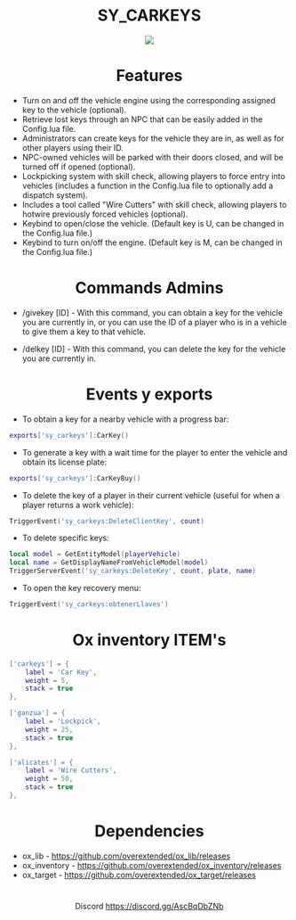 
#
# <center>**SY_CARKEYS**</center>
<center><img src="https://i.imgur.com/45ygmFr.png"></center>

#
#
# <center>**Features**</center>
* Turn on and off the vehicle engine using the corresponding assigned key to the vehicle (optional).
* Retrieve lost keys through an NPC that can be easily added in the Config.lua file.
* Administrators can create keys for the vehicle they are in, as well as for other players using their ID.
* NPC-owned vehicles will be parked with their doors closed, and will be turned off if opened (optional).
* Lockpicking system with skill check, allowing players to force entry into vehicles (includes a function in the Config.lua file to optionally add a dispatch system).
* Includes a tool called "Wire Cutters" with skill check, allowing players to hotwire previously forced vehicles (optional).
* Keybind to open/close the vehicle. (Default key is U, can be changed in the Config.lua file.)
* Keybind to turn on/off the engine. (Default key is M, can be changed in the Config.lua file.)
#
#
#  <center>**Commands Admins**</center>
* /givekey [ID] - With this command, you can obtain a key for the vehicle you are currently in, or you can use the ID of a player who is in a vehicle to give them a key to that vehicle.

* /delkey [ID] - With this command, you can delete the key for the vehicle you are currently in.

# 
#


# <center> **Events y exports**</center>

* To obtain a key for a nearby vehicle with a progress bar:
```LUA
exports['sy_carkeys']:CarKey()
```
* To generate a key with a wait time for the player to enter the vehicle and obtain its license plate:
```LUA
exports['sy_carkeys']:CarKeyBuy() 
```
* To delete the key of a player in their current vehicle (useful for when a player returns a work vehicle):
```LUA
TriggerEvent('sy_carkeys:DeleteClientKey', count)
```
* To delete specific keys:
```LUA
local model = GetEntityModel(playerVehicle)
local name = GetDisplayNameFromVehicleModel(model)
TriggerServerEvent('sy_carkeys:DeleteKey', count, plate, name)  
```
* To open the key recovery menu:
```LUA
TriggerEvent('sy_carkeys:obtenerLlaves')
```

#
#
#  <center>**Ox inventory ITEM's**</center>
```LUA
['carkeys'] = {
	label = 'Car Key',
	weight = 5,
	stack = true
},

['ganzua'] = {
	label = 'Lockpick',
	weight = 25,
	stack = true
},

['alicates'] = {
	label = 'Wire Cutters',
	weight = 50,
	stack = true
},

 ```
#
#
# <center> **Dependencies**</center>
 - ox_lib  -  https://github.com/overextended/ox_lib/releases  
 - ox_inventory  -  https://github.com/overextended/ox_inventory/releases  
 - ox_target  -  https://github.com/overextended/ox_target/releases  

  #
  <sub> <center> Discord https://discord.gg/AscBqDbZNb </center></sub>
  #




